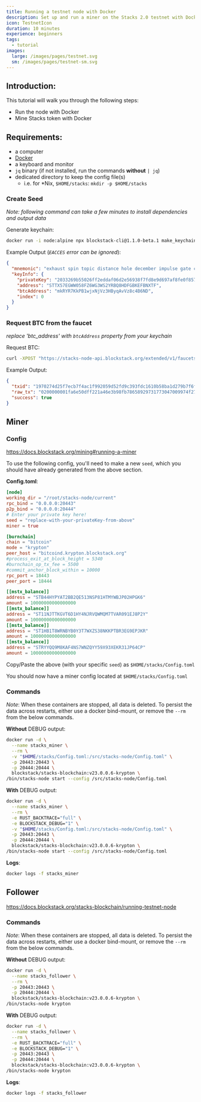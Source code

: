```yaml
---
title: Running a testnet node with Docker
description: Set up and run a miner on the Stacks 2.0 testnet with Docker
icon: TestnetIcon
duration: 10 minutes
experience: beginners
tags:
  - tutorial
images:
  large: /images/pages/testnet.svg
  sm: /images/pages/testnet-sm.svg
---
```


## Introduction:

This tutorial will walk you through the following steps:

- Run the node with Docker
- Mine Stacks token with Docker

## Requirements:

- a computer
- [Docker](https://docs.docker.com/get-docker/)
- a keyboard and monitor
- `jq` binary (if not installed, run the commands **without** `| jq`)
- dedicated directory to keep the config file(s)
  - i.e. for \*Nix, `$HOME/stacks`: `mkdir -p $HOME/stacks`

### Create Seed

_Note: following command can take a few minutes to install dependencies and output data_

Generate keychain:

```bash
docker run -i node:alpine npx blockstack-cli@1.1.0-beta.1 make_keychain -t | jq
```

Example Output (_`EACCES` error can be ignored_):

```json
{
  "mnemonic": "exhaust spin topic distance hole december impulse gate century absent breeze ostrich armed clerk oak peace want scrap auction sniff cradle siren blur blur",
  "keyInfo": {
    "privateKey": "2033269b55026ff2eddaf06d2e56938f7fd8e9d697af8fe0f857bb5962894d5801",
    "address": "STTX57EGWW058FZ6WG3WS2YRBQ8HDFGBKEFBNXTF",
    "btcAddress": "mkRYR7KkPB1wjxNjVz3HByqAvVz8c4B6ND",
    "index": 0
  }
}
```

### Request BTC from the faucet

_replace 'btc_address' with `btcAddress` property from your keychain_

Request BTC:

```bash
curl -XPOST "https://stacks-node-api.blockstack.org/extended/v1/faucets/btc?address=<btc_address>" | jq
```

Example Output:

```json
{
  "txid": "1970274d25f7ecb7f4ac1f992059d52fd9c393fdc1610b58ba1d279b7f6f8a0e",
  "raw_tx": "0200000001fa6e50dff221a46e3b98fb78658929731773047009974f275f41a8142339b0a3010000006a47304402202f11a4cd0f86cf5f4889a8dabe7f447062e3d59a52dd93ba702e5a9518959973022063bc4bb0c5e5423c457743bd6e34a1484d6a836c7f61a8205757a9cffc8f98150121037328e8299133b6dbaec1e9993a7377bf79c66bc3379abe3c4ba4c3663270beb8ffffffff0280f0fa02000000001976a91421e280644637dc09bcd6009ce1d976b638f36ee188acc0d80f24010000001976a914c096562c63bf3a2d4b6c0939a697e4ac89ab0a9d88ac00000000",
  "success": true
}
```

## Miner

### Config

https://docs.blockstack.org/mining#running-a-miner

To use the following config, you'll need to make a new `seed`, which you should have already generated from the above section.

**Config.toml**:

```toml
[node]
working_dir = "/root/stacks-node/current"
rpc_bind = "0.0.0.0:20443"
p2p_bind = "0.0.0.0:20444"
# Enter your private key here!
seed = "replace-with-your-privateKey-from-above"
miner = true

[burnchain]
chain = "bitcoin"
mode = "krypton"
peer_host = "bitcoind.krypton.blockstack.org"
#process_exit_at_block_height = 5340
#burnchain_op_tx_fee = 5500
#commit_anchor_block_within = 10000
rpc_port = 18443
peer_port = 18444

[[mstx_balance]]
address = "STB44HYPYAT2BB2QE513NSP81HTMYWBJP02HPGK6"
amount = 10000000000000000
[[mstx_balance]]
address = "ST11NJTTKGVT6D1HY4NJRVQWMQM7TVAR091EJ8P2Y"
amount = 10000000000000000
[[mstx_balance]]
address = "ST1HB1T8WRNBYB0Y3T7WXZS38NKKPTBR3EG9EPJKR"
amount = 10000000000000000
[[mstx_balance]]
address = "STRYYQQ9M8KAF4NS7WNZQYY59X93XEKR31JP64CP"
amount = 10000000000000000
```

Copy/Paste the above (with your specific `seed`) as `$HOME/stacks/Config.toml`

You should now have a miner config located at `$HOME/stacks/Config.toml`

### Commands

_Note_: When these containers are stopped, all data is deleted. To persist the data across restarts, either use a docker bind-mount, or remove the `--rm` from the below commands.

**Without** DEBUG output:

```bash
docker run -d \
  --name stacks_miner \
  --rm \
  -v "$HOME/stacks/Config.toml:/src/stacks-node/Config.toml" \
  -p 20443:20443 \
  -p 20444:20444 \
  blockstack/stacks-blockchain:v23.0.0.6-krypton \
/bin/stacks-node start --config /src/stacks-node/Config.toml
```

**With** DEBUG output:

```bash
docker run -d \
  --name stacks_miner \
  --rm \
  -e RUST_BACKTRACE="full" \
  -e BLOCKSTACK_DEBUG="1" \
  -v "$HOME/stacks/Config.toml:/src/stacks-node/Config.toml" \
  -p 20443:20443 \
  -p 20444:20444 \
  blockstack/stacks-blockchain:v23.0.0.6-krypton \
/bin/stacks-node start --config /src/stacks-node/Config.toml
```

**Logs**:

```bash
docker logs -f stacks_miner
```

## Follower

https://docs.blockstack.org/stacks-blockchain/running-testnet-node

### Commands

_Note_: When these containers are stopped, all data is deleted. To persist the data across restarts, either use a docker bind-mount, or remove the `--rm` from the below commands.

**Without** DEBUG output:

```bash
docker run -d \
  --name stacks_follower \
  --rm \
  -p 20443:20443 \
  -p 20444:20444 \
  blockstack/stacks-blockchain:v23.0.0.6-krypton \
/bin/stacks-node krypton
```

**With** DEBUG output:

```bash
docker run -d \
  --name stacks_follower \
  --rm \
  -e RUST_BACKTRACE="full" \
  -e BLOCKSTACK_DEBUG="1" \
  -p 20443:20443 \
  -p 20444:20444 \
  blockstack/stacks-blockchain:v23.0.0.6-krypton \
/bin/stacks-node krypton
```

**Logs**:

```bash
docker logs -f stacks_follower
```
